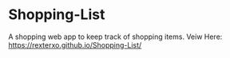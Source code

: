 # Shopping-List
A shopping web app to keep track of shopping items.
Veiw Here: https://rexterxo.github.io/Shopping-List/
